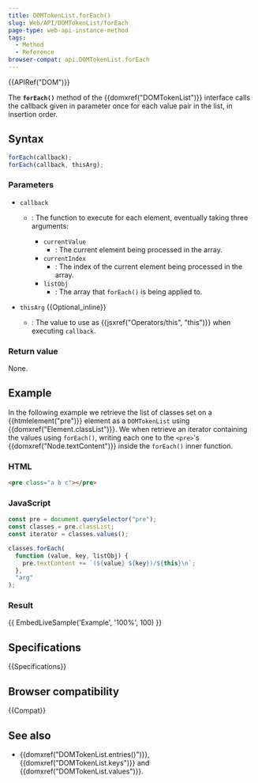 ```yaml
---
title: DOMTokenList.forEach()
slug: Web/API/DOMTokenList/forEach
page-type: web-api-instance-method
tags:
  - Method
  - Reference
browser-compat: api.DOMTokenList.forEach
---
```

{{APIRef("DOM")}}

The **`forEach()`** method of the {{domxref("DOMTokenList")}} interface
calls the callback given in parameter once for each value pair in the list, in
insertion order.

## Syntax

```js
forEach(callback);
forEach(callback, thisArg);
```

### Parameters

- `callback`

  - : The function to execute for each element, eventually taking three arguments:

    - `currentValue`
      - : The current element being processed in the array.
    - `currentIndex`
      - : The index of the current element being processed in the array.
    - `listObj`
      - : The array that `forEach()` is being applied to.

- `thisArg` {{Optional_inline}}
  - : The value to use as {{jsxref("Operators/this", "this")}} when executing `callback`.

### Return value

None.

## Example

In the following example we retrieve the list of classes set on a
{{htmlelement("pre")}} element as a `DOMTokenList` using
{{domxref("Element.classList")}}. We when retrieve an iterator containing the values
using `forEach()`, writing each one to the `<pre>`'s
{{domxref("Node.textContent")}} inside the `forEach()` inner function.

### HTML

```html
<pre class="a b c"></pre>
```

### JavaScript

```js
const pre = document.querySelector("pre");
const classes = pre.classList;
const iterator = classes.values();

classes.forEach(
  function (value, key, listObj) {
    pre.textContent += `(${value} ${key})/${this}\n`;
  },
  "arg"
);
```

### Result

{{ EmbedLiveSample('Example', '100%', 100) }}

## Specifications

{{Specifications}}

## Browser compatibility

{{Compat}}

## See also

- {{domxref("DOMTokenList.entries()")}}, {{domxref("DOMTokenList.keys")}} and {{domxref("DOMTokenList.values")}}.
